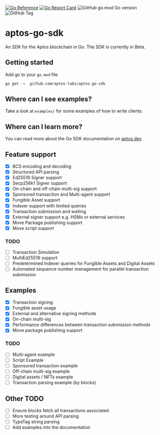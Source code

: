 [![Go Reference](https://pkg.go.dev/badge/github.com/aptos-labs/aptos-go-sdk.svg)](https://pkg.go.dev/github.com/aptos-labs/aptos-go-sdk)
[![Go Report Card](https://goreportcard.com/badge/github.com/aptos-labs/aptos-go-sdk)](https://goreportcard.com/report/github.com/aptos-labs/aptos-go-sdk)
![GitHub go.mod Go version](https://img.shields.io/github/go-mod/go-version/aptos-labs/aptos-go-sdk)
![GitHub Tag](https://img.shields.io/github/v/tag/aptos-labs/aptos-go-sdk?label=Latest%20Version)

# aptos-go-sdk

An SDK for the Aptos blockchain in Go. The SDK is currently in Beta.

## Getting started

Add go to your `go.mod` file

```bash
go get -u  github.com/aptos-labs/aptos-go-sdk
```

## Where can I see examples?

Take a look at `examples/` for some examples of how to write clients.

## Where can I learn more?

You can read more about the Go SDK documentation on [aptos.dev](https://aptos.dev/sdks/go-sdk/)

## Feature support

- [x] BCS encoding and decoding
- [x] Structured API parsing
- [x] Ed25519 Signer support
- [x] Secp256k1 Signer support
- [x] On-chain and off-chain multi-sig support
- [x] Sponsored transaction and Multi-agent support
- [x] Fungible Asset support
- [x] Indexer support with limited queries
- [x] Transaction submission and waiting
- [x] External signer support e.g. HSMs or external services
- [x] Move Package publishing support
- [x] Move script support

### TODO
- [ ] Transaction Simulation
- [ ] MultiEd25519 support
- [ ] Predetermined Indexer queries for Fungible Assets and Digital Assets
- [ ] Automated sequence number management for parallel transaction submission

## Examples

- [x] Transaction signing
- [x] Fungible asset usage
- [x] External and alternative signing methods
- [x] On-chain multi-sig
- [x] Performance differences between transaction submission methods
- [x] Move package publishing support

### TODO

- [ ] Multi-agent example
- [ ] Script Example
- [ ] Sponsored transaction example
- [ ] Off-chain multi-sig example
- [ ] Digital assets / NFTs example
- [ ] Transaction parsing example (by blocks)

## Other TODO
- [ ] Ensure blocks fetch all transactions associated
- [ ] More testing around API parsing
- [ ] TypeTag string parsing
- [ ] Add examples into the documentation
